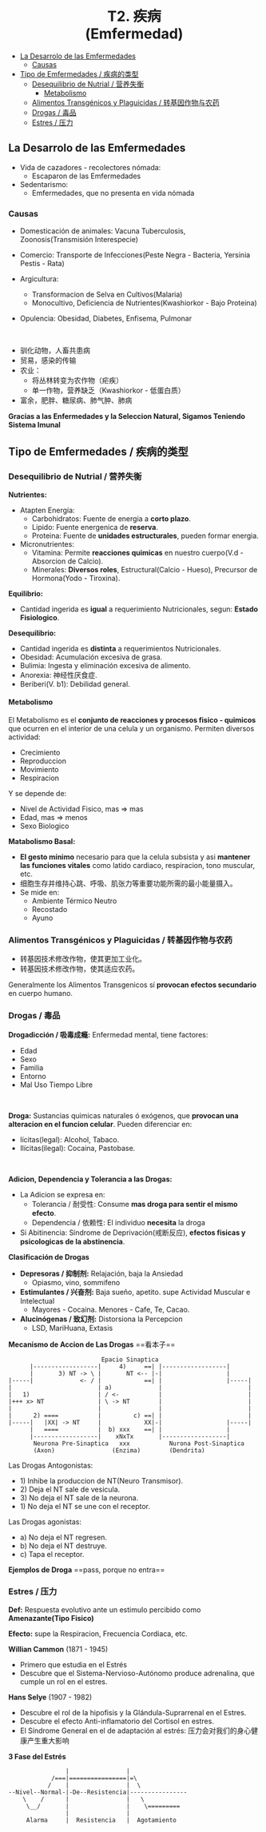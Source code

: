 <h1 align=center>T2. 疾病<br />(Emfermedad)</h1>

- [La Desarrolo de las Emfermedades](#la-desarrolo-de-las-emfermedades)
  - [Causas](#causas)
- [Tipo de Emfermedades / 疾病的类型](#tipo-de-emfermedades--疾病的类型)
  - [Desequilibrio de Nutrial / 营养失衡](#desequilibrio-de-nutrial--营养失衡)
    - [Metabolismo](#metabolismo)
  - [Alimentos Transgénicos y Plaguicidas / 转基因作物与农药](#alimentos-transgénicos-y-plaguicidas--转基因作物与农药)
  - [Drogas / 毒品](#drogas--毒品)
  - [Estres / 压力](#estres--压力)


## La Desarrolo de las Emfermedades

- Vida de cazadores - recolectores nómada:
  - Escaparon de las Emfermedades
- Sedentarismo:
  - Emfermedades, que no presenta en vida nómada

### Causas

- Domesticación de animales: Vacuna Tuberculosis, Zoonosis(Transmisión Interespecie)

- Comercio: Transporte de Infecciones(Peste Negra - Bacteria, Yersinia Pestis - Rata)

- Argicultura: 
  - Transformacion de Selva en Cultivos(Malaria)
  - Monocultivo, Deficiencia de Nutrientes(Kwashiorkor -  Bajo Proteina)

- Opulencia: Obesidad, Diabetes, Enfisema, Pulmonar

</br>

- 驯化动物，人畜共患病
- 贸易，感染的传输
- 农业：
  - 将丛林转变为农作物（疟疾）
  - 单一作物，营养缺乏（Kwashiorkor - 低蛋白质）
- 富余，肥胖、糖尿病、肺气肿、肺病

**Gracias a las Enfermedades y la Seleccion Natural, Sigamos Teniendo Sistema Imunal**

## Tipo de Emfermedades / 疾病的类型

### Desequilibrio de Nutrial / 营养失衡

**Nutrientes:**
- Atapten Energía:
  - Carbohidratos: Fuente de energia a **corto plazo**.
  - Lipido: Fuente energenica de **reserva**.
  - Proteina: Fuente de **unidades estructurales**, pueden formar energia.
- Micronutrientes:
  - Vitamina: Permite **reacciones quimicas** en nuestro cuerpo(V.d - Absorcion de Calcio).
  - Minerales: **Diversos roles**, Estructural(Calcio - Hueso), Precursor de Hormona(Yodo - Tiroxina).

**Equilibrio:**
- Cantidad ingerida es **igual** a requerimiento Nutricionales, segun: **Estado Fisiologico**.
  
**Desequilibrio:**
- Cantidad ingerida es **distinta** a requerimientos Nutricionales.
- Obesidad: Acumulación excesiva de grasa.
- Bulimia: Ingesta y eliminación excesiva de alimento.
- Anorexia: 神经性厌食症.
- Beriberi(V. b1): Debilidad general.

#### Metabolismo

El Metabolismo es el **conjunto de reacciones y procesos fisico - quimicos** que ocurren en el interior de una celula y un organismo. Permiten diversos actividad:
- Crecimiento
- Reproduccion
- Movimiento
- Respiracion

Y se depende de:
- Nivel de Actividad Fisico, mas => mas
- Edad, mas => menos
- Sexo Biologico

**Matabolismo Basal:**
- **El gesto mínimo** necesario para que la celula subsista y asi **mantener las funciones vitales** como latido cardiaco, respiracion, tono muscular, etc.
- 细胞生存并维持心跳、呼吸、肌张力等重要功能所需的最小能量摄入。
- Se mide en:
  - Ambiente Térmico Neutro
  - Recostado
  - Ayuno

### Alimentos Transgénicos y Plaguicidas / 转基因作物与农药

- 转基因技术修改作物，使其更加工业化。
- 转基因技术修改作物，使其适应农药。

Generalmente los Alimentos Transgenicos sí **provocan efectos secundario** en cuerpo humano.

### Drogas / 毒品

**Drogadicción / 吸毒成瘾:** Enfermedad mental, tiene factores:
- Edad
- Sexo
- Familia
- Entorno
- Mal Uso Tiempo Libre
</br>

**Droga:** Sustancias quimicas naturales ó exógenos, que **provocan una alteracion en el funcion celular**. Pueden diferenciar en:
- lícitas(legal): Alcohol, Tabaco.
- Ilícitas(ilegal): Cocaina, Pastobase.
</br>

**Adicion, Dependencia y Tolerancia a las Drogas:**
- La Adicion se expresa en:
  - Tolerancia / 耐受性: Consume **mas droga para sentir el mismo efecto**.
  - Dependencia / 依赖性: El individuo **necesita** la droga
- Si Abitinencia: Síndrome de Deprivación(戒断反应), **efectos fisicas y psicologicas de la abstinencia**.

**Clasificación de Drogas**
- **Depresoras / 抑制剂:** Relajación, baja la Ansiedad
  - Opiasmo, vino, sommifeno
- **Estimulantes / 兴奋剂:** Baja sueño, apetito. supe Actividad Muscular e Intelectual
  - Mayores - Cocaina. Menores - Cafe, Te, Cacao.
- **Alucinógenas / 致幻剂:** Distorsiona la Percepcion
  - LSD, MariHuana, Extasis

**Mecanismo de Accion de Las Drogas**
==看本子==

```
                          Epacio Sinaptica
      |------------------|     4)     ==| |------------------|
      |       3) NT -> \ |       NT <-- |-|                  |
|-----|             <- / |            ==| |                  |-----|
|                        | a)             |                        |
|   1)                   | / <-           |                        |
|+++ x> NT               | \ -> NT        |                        |
|                        |                |                        |
|      2) ====           |         c) ==| |                        |
|-----|   |XX| -> NT     |            XX|-|                  |-----|
      |   ====           |  b) xxx    ==| |                  |
      |------------------|    xNxTx       |------------------|
       Neurona Pre-Sinaptica   xxx           Nurona Post-Sinaptica
       (Axon)                (Enzima)        (Dendrita)

```

Las Drogas Antogonistas:
- 1\) Inhibe la produccion de NT(Neuro Transmisor).
- 2\) Deja el NT sale de vesicula.
- 3\) No deja el NT sale de la neurona.
- 1\) No deja el NT se une con el receptor.

Las Drogas agonistas:
- a) No deja el NT regresen. 
- b) No deja el NT destruye.
- c) Tapa el receptor.

**Ejemplos de Droga**
==pass, porque no entra==

### Estres / 压力

**Def:** Respuesta evolutivo ante un estimulo percibido como **Amenazante(Tipo Fisico)**

**Efecto:** supe la Respiracion, Frecuencia Cordiaca, etc.

**Willian Cammon** (1871 - 1945)
- Primero que estudia en el Estrés
- Descubre que el Sistema-Nervioso-Autónomo produce adrenalina, que cumple un rol en el estres.

**Hans Selye** (1907 - 1982)
- Descubre el rol de la hipofisis y la Glándula-Suprarrenal en el Estres.
- Descubre el efecto Anti-inflamatorio del Cortisol en estres.
- El Síndrome General en el de adaptación al estrés: 压力会对我们的身心健康产生重大影响

**3 Fase del Estrés**
```
                |                |
            /===|================|=\
           /    |                |  \
--Nivel--Normal-|-De--Resistencia|----------------
    \    /      |                |   \
     \__/       |                |    \=========
                |                |
     Alarma     |  Resistencia   |  Agotamiento    
```